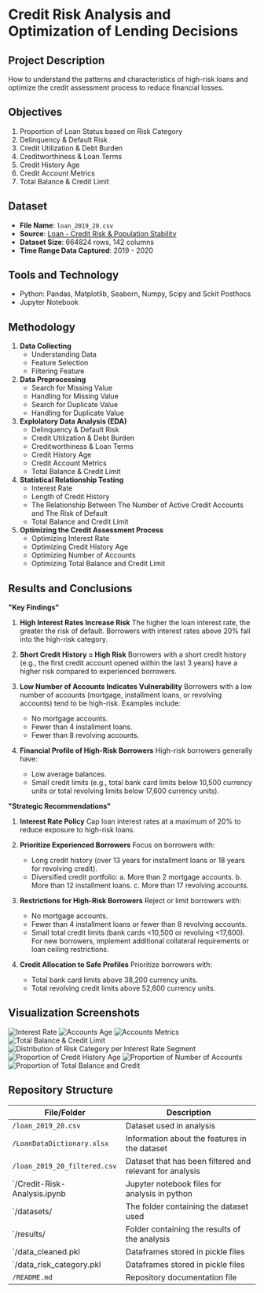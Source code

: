 # Credit Risk Analysis and Optimization of Lending Decisions

## Project Description
How to understand the patterns and characteristics of high-risk loans and optimize the credit assessment process to reduce financial losses.

## Objectives
1. Proportion of Loan Status based on Risk Category
2. Delinquency & Default Risk
3. Credit Utilization & Debt Burden
4. Creditworthiness & Loan Terms
5. Credit History Age
6. Credit Account Metrics
7. Total Balance & Credit Limit


## Dataset
- **File Name**: `loan_2019_20.csv`
- **Source**: [Loan - Credit Risk & Population Stability](https://www.kaggle.com/datasets/beatafaron/loan-credit-risk-and-population-stability)
- **Dataset Size**: 664824 rows, 142 columns
- **Time Range Data Captured**: 2019 - 2020

## Tools and Technology
- Python: Pandas, Matplotlib, Seaborn, Numpy, Scipy and Sckit Posthocs
- Jupyter Notebook

## Methodology
1. **Data Collecting**
   - Understanding Data
   - Feature Selection
   - Filtering Feature
2. **Data Preprocessing**
   - Search for Missing Value
   - Handling for Missing Value
   - Search for Duplicate Value
   - Handling for Duplicate Value
3. **Explolatory Data Analysis (EDA)**
   - Delinquency & Default Risk
   - Credit Utilization & Debt Burden
   - Creditworthiness & Loan Terms
   - Credit History Age
   - Credit Account Metrics
   - Total Balance & Credit Limit
4. **Statistical Relationship Testing**
   - Interest Rate
   - Length of Credit History
   - The Relationship Between The Number of Active Credit Accounts and The Risk of Default
   - Total Balance and Credit Limit
4. **Optimizing the Credit Assessment Process**
   - Optimizing Interest Rate
   - Optimizing Credit History Age
   - Optimizing Number of Accounts
   - Optimizing Total Balance and Credit Limit

## Results and Conclusions
**"Key Findings"**

1. **High Interest Rates Increase Risk**
   The higher the loan interest rate, the greater the risk of default. Borrowers with interest rates above 20% fall into the high-risk category.

2. **Short Credit History = High Risk**
   Borrowers with a short credit history (e.g., the first credit account opened within the last 3 years) have a higher risk compared to experienced borrowers.

3. **Low Number of Accounts Indicates Vulnerability**
   Borrowers with a low number of accounts (mortgage, installment loans, or revolving accounts) tend to be high-risk. Examples include:
   - No mortgage accounts.
   - Fewer than 4 installment loans.
   - Fewer than 8 revolving accounts.

4. **Financial Profile of High-Risk Borrowers**
   High-risk borrowers generally have:
   - Low average balances.
   - Small credit limits (e.g., total bank card limits below 10,500 currency units or total revolving limits below 17,600 currency units).

**"Strategic Recommendations"**

1. **Interest Rate Policy**
   Cap loan interest rates at a maximum of 20% to reduce exposure to high-risk loans.

2. **Prioritize Experienced Borrowers**
   Focus on borrowers with:
   - Long credit history (over 13 years for installment loans or 18 years for revolving credit).
   - Diversified credit portfolio:
      a. More than 2 mortgage accounts.
      b. More than 12 installment loans.
      c. More than 17 revolving accounts.

3. **Restrictions for High-Risk Borrowers**
   Reject or limit borrowers with:
   - No mortgage accounts.
   - Fewer than 4 installment loans or fewer than 8 revolving accounts.
   - Small total credit limits (bank cards <10,500 or revolving <17,600).
   For new borrowers, implement additional collateral requirements or loan ceiling restrictions.

4. **Credit Allocation to Safe Profiles**
   Prioritize borrowers with:
   - Total bank card limits above 38,200 currency units.
   - Total revolving credit limits above 52,600 currency units.

## Visualization Screenshots
![Interest Rate](results/int_rate_boxplot.png)
![Accounts Age](results/account_age.png)
![Accounts Metrics](results/account_metrics.png)
![Total Balance & Credit Limit](results/balance_and_credit.png)
![Distribution of Risk Category per Interest Rate Segment](results/distr_interest_rate_seg.png)
![Proportion of Credit History Age](results/credit_history_age_proportion.png)
![Proportion of Number of Accounts](results/number_of_accounts_prop.png)
![Proportion of Total Balance and Credit](results/total_bal_and_cred_prop.png)

## Repository Structure
| File/Folder                  | Description                                              |
|------------------------------|----------------------------------------------------------|
| `/loan_2019_20.csv`          | Dataset used in analysis                                 |
| `/LoanDataDictionary.xlsx`   | Information about the features in the dataset            |
| `/loan_2019_20_filtered.csv` | Dataset that has been filtered and relevant for analysis |
| `/Credit-Risk-Analysis.ipynb | Jupyter notebook files for analysis in python            |
| `/datasets/                  | The folder containing the dataset used                   |
| `/results/                   | Folder containing the results of the analysis            |
| `/data_cleaned.pkl           | Dataframes stored in pickle files                        |
| `/data_risk_category.pkl     | Dataframes stored in pickle files                        |
| `/README.md`                 | Repository documentation file                            |
